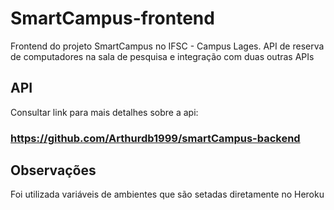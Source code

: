 # SmartCampus-frontend
Frontend do projeto SmartCampus no IFSC - Campus Lages. API de reserva de computadores na sala de pesquisa e integração com duas outras APIs

## API
Consultar link para mais detalhes sobre a api:

### https://github.com/Arthurdb1999/smartCampus-backend

## Observações
Foi utilizada variáveis de ambientes que são setadas diretamente no Heroku
